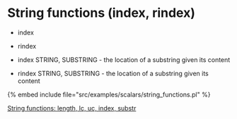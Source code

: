 # String functions (index, rindex)

* index
* rindex

* index STRING, SUBSTRING - the location of a substring given its content
* rindex STRING, SUBSTRING - the location of a substring given its content

{% embed include file="src/examples/scalars/string_functions.pl" %}


[String functions: length, lc, uc, index, substr](https://perlmaven.com/string-functions-length-lc-uc-index-substr)



